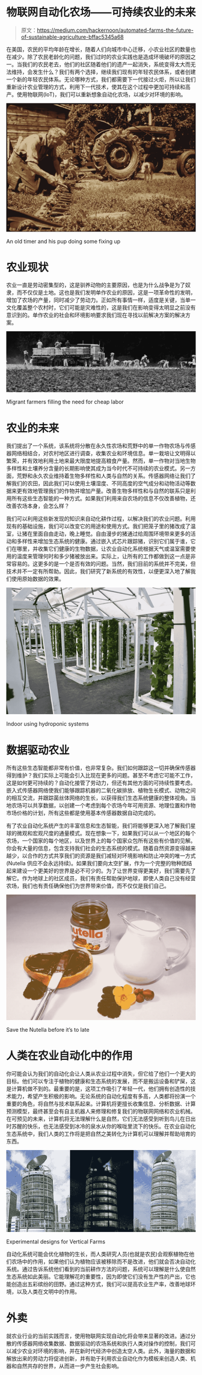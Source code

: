 # 物联网自动化农场——可持续农业的未来

> 原文：<https://medium.com/hackernoon/automated-farms-the-future-of-sustainable-agriculture-bffac5345a68>

在美国，农民的平均年龄在增长，随着人们向城市中心迁移，小农业社区的数量也在减少。除了农民老龄化的问题，我们过时的农业实践也是造成环境破坏的原因之一。当我们的农民老去，他们的社区随着他们的遗产一起消失，系统变得太大而无法维持，会发生什么？我们有两个选择，继续我们现有的年轻农民体系，或者创建一个新的年轻农民体系。无论哪种方式，我们都需要下一代接过火炬，所以让我们重新设计农业管理的方式，利用下一代技术，使其在这个过程中更加可持续和高产。使用物联网(IoT)，我们可以重新想象自动化农场，以减少对环境的影响。

![](img/f20fd6c8a9b18a69e8c1379a53429c72.png)

An old timer and his pup doing some fixing up

# 农业现状

农业一直是劳动密集型的，这是驯养动物的主要原因，也是为什么战争是为了奴隶，而不仅仅是土地。这也是我们发明单作农业的原因，这是一项革命性的发明，增加了农场的产量，同时减少了劳动力。正如所有事情一样，适度是关键，当单一文化覆盖整个农村时，它们可能是灾难性的，这是我们在影响变得太明显之前没有意识到的。单作农业的社会和环境影响要求我们现在寻找以前解决方案的解决方案。

![](img/9468304afb2febb316fbc770ddec96f6.png)

Migrant farmers filling the need for cheap labor

# 农业的未来

我们提出了一个系统，该系统将分散在永久性农场和荒野中的单一作物农场与传感器网络相结合，对农村地区进行调查，收集农业和环境信息。单一栽培让文明得以繁荣，并有效地利用土地来最大限度地提高粮食产量。然而，单一作物对当地生物多样性和土壤养分含量的长期影响使其成为当今时代不可持续的农业模式。另一方面，荒野和永久农业维持着生物多样性和人类与自然的关系。传感器网络让我们了解我们的农田，因此我们可以使用土壤湿度、不同高度的空气成分和动物活动等数据来更有效地管理我们的作物并增加产量。改善生物多样性和与自然的联系只是利用所有这些生态智能的一种方式。如果我们利用来自农场的信息不仅改善植物，还改善农场本身，会怎么样？

我们可以利用这些新发现的知识来自动化耕作过程，以解决我们的农业问题。利用现有的基础设施，我们可以改变它的用途和使用方式。我们把笼子里的猪改成了温室，让猪在里面自由走动，晚上睡觉。自由漫步的猪通过给周围环境带来更多的活动和多样性来增加生态系统的健康。通过嵌入式芯片跟踪猪，识别它们属于谁，它们在哪里，并收集它们健康的生物数据，让农业自动化系统根据天气或温室需要使用的温度来管理何时和多少猪被放出来。实际上，让所有的工作都做到这一点是非常容易的。这更多的是一个是否有效的问题。当然，我们目前的系统并不完美，但技术并不一定有所帮助。因此，我们研究了新系统的有效性，以便更深入地了解我们使用原始数据的效果。

![](img/6fceb1bfc7517eb23f036a7c621da0b5.png)

Indoor using hydroponic systems

# 数据驱动农业

所有这些生态智能都非常有价值，也非常复杂。我们如何跟踪这一切并确保传感器得到维护？我们实际上可能会引入比现在更多的问题。甚至不考虑它可能不工作，这是如何更可持续的？自动化接管了劳动力，但还有其他方面的可持续性要考虑。嵌入式传感器网络使我们能够跟踪机器的二氧化碳排放、植物生长模式、动物之间的相互交流，并跟踪菌丝体网络的生长，以获得我们生态系统健康的整体视角。当地农场可以共享数据，以创建一个考虑到每个农场今年可用资源、地理位置和作物市场价格的计划，所有这些都是使用基本传感器数据自动完成的。

有了农业自动化系统产生的丰富信息和生态智能，我们将能够更深入地了解我们星球的微观和宏观尺度的通量模式。现在想象一下，如果我们可以从一个地区的每个农场，一个国家的每个地区，以及世界上的每个国家众包所有这些有价值的见解。你会有大量的信息，包含支持我们社会的生态系统的模式。随着自然资源变得越来越少，以合作的方式共享我们的资源是我们减轻对环境影响和防止冲突的唯一方式(Nutella 供应不会永远持续)。如果我们要向太空扩展，作为一个完整的物种团结起来建设一个更美好的世界是必不可少的。为了让世界变得更美好，我们需要先了解它。作为地球上的社区成员，我们有责任帮助保护地球，即使人类自己没有经营农场，我们也有责任确保他们为世界带来价值，而不仅仅是我们自己。

![](img/7c74630a147a7b726df62a2f859e0a74.png)

Save the Nutella before it’s to late

# 人类在农业自动化中的作用

你可能会认为我们的自动化会让人类从农业过程中消失，但它给了他们一个更大的目标。他们可以专注于植物的健康和生态系统的发展，而不是搬运设备和铲屎，这是计算机做不到的。最重要的是，这项工作吸引了年轻一代，他们拥有创造性的技术能力，希望产生积极的影响。无论系统的自动化程度有多高，人类都将扮演一个重要的角色，将自然与技术联系起来。计算机将更擅长收集信息、分析数据、计算预测模型，最终甚至会有自主机器人来修理和修复我们的物联网网络和农业机械。在可预见的未来，计算机将无法理解什么是自然，它们无法感受到听到鸟儿在日出时苏醒的快乐，也无法感受到冰冷的泉水从你的喉咙里流下的快乐。在农业自动化生态系统中，我们人类的工作将是把自然之美转化为计算机可以理解并帮助培育的东西。

![](img/16e697d29a6b1a38c034749b139cee20.png)

Experimental designs for Vertical Farms

自动化系统可能会优化植物的生长，而人类研究人员(也就是农民)会观察植物在他们农场中的作用，如果他们认为植物应该被移除而不是改进，他们就会否决自动化系统。通过告诉系统他们看到的当前耕作方法的问题，系统可以理解是什么使自然生态系统如此美丽。它能理解花的重要性，因为即使它们没有生产性的产出，它也能创造出五彩缤纷的田野。通过这种方式，我们可以提高农业生产率，改善地球环境，以及人类在文明中的作用。

# 外卖

就农业行业的当前实践而言，使用物联网实现自动化将会带来显著的改进。通过分散的传感器网络收集数据、数据驱动的农场系统和执行人类对操作的控制，我们可以减少农业对环境的影响，并在新时代经济中创造太空人类。此外，海量的数据和解放出来的劳动力将促进创新，并有助于利用农业自动化作为模板来创造人类、机器和自然共存的世界，从而进一步产生社会影响。